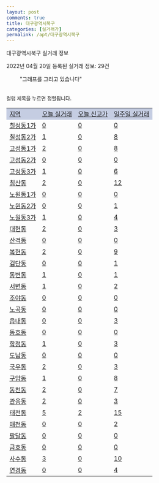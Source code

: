 ```yaml
---
layout: post
comments: true
title: 대구광역시북구
categories: [실거래가]
permalink: /apt/대구광역시북구
---
```


대구광역시북구 실거래 정보

2022년 04월 20일 등록된 실거래 정보: 29건

<!--<script async src="https://pagead2.googlesyndication.com/pagead/js/adsbygoogle.js?client=ca-pub-3485438051770037"
 crossorigin="anonymous"></script>-->

<script type="text/javascript">
  google.charts.load('current', {'packages':['corechart']});
  google.charts.setOnLoadCallback(drawChart);

  function drawChart() {
    var data = google.visualization.arrayToDataTable([['거래일', '매매', '전월세', '전매'], ['21-01', 7, 2, 0], ['21-02', 0, 15, 0], ['21-03', 44, 140, 0], ['21-04', 378, 239, 20], ['21-05', 476, 285, 39], ['21-06', 458, 291, 14], ['21-07', 395, 307, 12], ['21-08', 379, 262, 16], ['21-09', 382, 238, 12], ['21-10', 446, 360, 17], ['21-11', 314, 340, 18], ['21-12', 256, 353, 12], ['22-01', 196, 285, 6], ['22-02', 196, 307, 8], ['22-03', 231, 266, 21], ['22-04', 56, 93, 5]]);

    var options = {
      title: '최근 1년간 유형별 거래량 추이',
      legend: { position: 'bottom' }
    };

    setTimeout(function() {
        var chart = new google.visualization.LineChart(document.getElementById('columnchart_material'));
        chart.draw(data, (options));
        document.getElementById('loading').style.display = 'none';
        var dayLabel = (new Date()).getDay();
        if (dayLabel < 2) {
            sorttable.innerSortFunction.apply(document.getElementById('week'), []);
            sorttable.innerSortFunction.apply(document.getElementById('week'), []);        
        }
        else {
            sorttable.innerSortFunction.apply(document.getElementById('today'), []);
            sorttable.innerSortFunction.apply(document.getElementById('today'), []);
        }
    }, 200);

  }
</script>

<div id="loading" style="z-index:20; display: block; margin-left: 35px">"그래프를 그리고 있습니다"</div>
<div id="columnchart_material" style="width: 95%; margin-left: -35px; display: block"></div>
<!--<div style="width: 95%; margin-left: -35px; display: block">
      <script async src="https://pagead2.googlesyndication.com/pagead/js/adsbygoogle.js?client=ca-pub-3485438051770037"
          crossorigin="anonymous"></script>
      <ins class="adsbygoogle"
          style="display:block"
          data-ad-format="fluid"
          data-ad-layout-key="-fb+5w+4e-db+86"
          data-ad-client="ca-pub-3485438051770037"
          data-ad-slot="1827090281"></ins>
      <script>
          (adsbygoogle = window.adsbygoogle || []).push({});
      </script>
</div>-->
<br>

<font size='small' style='font-size: small;'>컬럼 제목을 누르면 정렬됩니다.</font>
<table class="sortable">
  <tr style='background-color: rgba(114, 132, 186,0.4);'>
    <td id="region"><a href="#">지역</a></td>
    <td id="today"><a href="#">오늘 실거래</a></td>
    <td id="today_new"><a href="#">오늘 신고가</a></td>
    <td id="week"><a href="#">일주일 실거래</a></td>
  </tr>

  
  <tr class="item">
    <td><a href="대구광역시북구칠성동1가">칠성동1가</a></td>
    <td><a href="대구광역시북구칠성동1가">0</a></td>
    <td><a href="대구광역시북구칠성동1가">0</a></td>
    <td><a href="대구광역시북구칠성동1가">0</a></td>
  </tr>
    

  <tr class="item">
    <td><a href="대구광역시북구칠성동2가">칠성동2가</a></td>
    <td><a href="대구광역시북구칠성동2가">1</a></td>
    <td><a href="대구광역시북구칠성동2가">0</a></td>
    <td><a href="대구광역시북구칠성동2가">8</a></td>
  </tr>
    

  <tr class="item">
    <td><a href="대구광역시북구고성동1가">고성동1가</a></td>
    <td><a href="대구광역시북구고성동1가">2</a></td>
    <td><a href="대구광역시북구고성동1가">0</a></td>
    <td><a href="대구광역시북구고성동1가">8</a></td>
  </tr>
    

  <tr class="item">
    <td><a href="대구광역시북구고성동2가">고성동2가</a></td>
    <td><a href="대구광역시북구고성동2가">0</a></td>
    <td><a href="대구광역시북구고성동2가">0</a></td>
    <td><a href="대구광역시북구고성동2가">0</a></td>
  </tr>
    

  <tr class="item">
    <td><a href="대구광역시북구고성동3가">고성동3가</a></td>
    <td><a href="대구광역시북구고성동3가">1</a></td>
    <td><a href="대구광역시북구고성동3가">0</a></td>
    <td><a href="대구광역시북구고성동3가">6</a></td>
  </tr>
    

  <tr class="item">
    <td><a href="대구광역시북구침산동">침산동</a></td>
    <td><a href="대구광역시북구침산동">2</a></td>
    <td><a href="대구광역시북구침산동">0</a></td>
    <td><a href="대구광역시북구침산동">12</a></td>
  </tr>
    

  <tr class="item">
    <td><a href="대구광역시북구노원동1가">노원동1가</a></td>
    <td><a href="대구광역시북구노원동1가">0</a></td>
    <td><a href="대구광역시북구노원동1가">0</a></td>
    <td><a href="대구광역시북구노원동1가">0</a></td>
  </tr>
    

  <tr class="item">
    <td><a href="대구광역시북구노원동2가">노원동2가</a></td>
    <td><a href="대구광역시북구노원동2가">0</a></td>
    <td><a href="대구광역시북구노원동2가">0</a></td>
    <td><a href="대구광역시북구노원동2가">1</a></td>
  </tr>
    

  <tr class="item">
    <td><a href="대구광역시북구노원동3가">노원동3가</a></td>
    <td><a href="대구광역시북구노원동3가">1</a></td>
    <td><a href="대구광역시북구노원동3가">0</a></td>
    <td><a href="대구광역시북구노원동3가">4</a></td>
  </tr>
    

  <tr class="item">
    <td><a href="대구광역시북구대현동">대현동</a></td>
    <td><a href="대구광역시북구대현동">2</a></td>
    <td><a href="대구광역시북구대현동">0</a></td>
    <td><a href="대구광역시북구대현동">3</a></td>
  </tr>
    

  <tr class="item">
    <td><a href="대구광역시북구산격동">산격동</a></td>
    <td><a href="대구광역시북구산격동">0</a></td>
    <td><a href="대구광역시북구산격동">0</a></td>
    <td><a href="대구광역시북구산격동">0</a></td>
  </tr>
    

  <tr class="item">
    <td><a href="대구광역시북구복현동">복현동</a></td>
    <td><a href="대구광역시북구복현동">2</a></td>
    <td><a href="대구광역시북구복현동">0</a></td>
    <td><a href="대구광역시북구복현동">9</a></td>
  </tr>
    

  <tr class="item">
    <td><a href="대구광역시북구검단동">검단동</a></td>
    <td><a href="대구광역시북구검단동">0</a></td>
    <td><a href="대구광역시북구검단동">0</a></td>
    <td><a href="대구광역시북구검단동">1</a></td>
  </tr>
    

  <tr class="item">
    <td><a href="대구광역시북구동변동">동변동</a></td>
    <td><a href="대구광역시북구동변동">1</a></td>
    <td><a href="대구광역시북구동변동">0</a></td>
    <td><a href="대구광역시북구동변동">1</a></td>
  </tr>
    

  <tr class="item">
    <td><a href="대구광역시북구서변동">서변동</a></td>
    <td><a href="대구광역시북구서변동">1</a></td>
    <td><a href="대구광역시북구서변동">0</a></td>
    <td><a href="대구광역시북구서변동">2</a></td>
  </tr>
    

  <tr class="item">
    <td><a href="대구광역시북구조야동">조야동</a></td>
    <td><a href="대구광역시북구조야동">0</a></td>
    <td><a href="대구광역시북구조야동">0</a></td>
    <td><a href="대구광역시북구조야동">0</a></td>
  </tr>
    

  <tr class="item">
    <td><a href="대구광역시북구노곡동">노곡동</a></td>
    <td><a href="대구광역시북구노곡동">0</a></td>
    <td><a href="대구광역시북구노곡동">0</a></td>
    <td><a href="대구광역시북구노곡동">0</a></td>
  </tr>
    

  <tr class="item">
    <td><a href="대구광역시북구읍내동">읍내동</a></td>
    <td><a href="대구광역시북구읍내동">0</a></td>
    <td><a href="대구광역시북구읍내동">0</a></td>
    <td><a href="대구광역시북구읍내동">3</a></td>
  </tr>
    

  <tr class="item">
    <td><a href="대구광역시북구동호동">동호동</a></td>
    <td><a href="대구광역시북구동호동">0</a></td>
    <td><a href="대구광역시북구동호동">0</a></td>
    <td><a href="대구광역시북구동호동">0</a></td>
  </tr>
    

  <tr class="item">
    <td><a href="대구광역시북구학정동">학정동</a></td>
    <td><a href="대구광역시북구학정동">1</a></td>
    <td><a href="대구광역시북구학정동">0</a></td>
    <td><a href="대구광역시북구학정동">3</a></td>
  </tr>
    

  <tr class="item">
    <td><a href="대구광역시북구도남동">도남동</a></td>
    <td><a href="대구광역시북구도남동">0</a></td>
    <td><a href="대구광역시북구도남동">0</a></td>
    <td><a href="대구광역시북구도남동">0</a></td>
  </tr>
    

  <tr class="item">
    <td><a href="대구광역시북구국우동">국우동</a></td>
    <td><a href="대구광역시북구국우동">2</a></td>
    <td><a href="대구광역시북구국우동">0</a></td>
    <td><a href="대구광역시북구국우동">3</a></td>
  </tr>
    

  <tr class="item">
    <td><a href="대구광역시북구구암동">구암동</a></td>
    <td><a href="대구광역시북구구암동">1</a></td>
    <td><a href="대구광역시북구구암동">0</a></td>
    <td><a href="대구광역시북구구암동">8</a></td>
  </tr>
    

  <tr class="item">
    <td><a href="대구광역시북구동천동">동천동</a></td>
    <td><a href="대구광역시북구동천동">2</a></td>
    <td><a href="대구광역시북구동천동">0</a></td>
    <td><a href="대구광역시북구동천동">7</a></td>
  </tr>
    

  <tr class="item">
    <td><a href="대구광역시북구관음동">관음동</a></td>
    <td><a href="대구광역시북구관음동">2</a></td>
    <td><a href="대구광역시북구관음동">0</a></td>
    <td><a href="대구광역시북구관음동">3</a></td>
  </tr>
    

  <tr class="item">
    <td><a href="대구광역시북구태전동">태전동</a></td>
    <td><a href="대구광역시북구태전동">5</a></td>
    <td><a href="대구광역시북구태전동">2</a></td>
    <td><a href="대구광역시북구태전동">15</a></td>
  </tr>
    

  <tr class="item">
    <td><a href="대구광역시북구매천동">매천동</a></td>
    <td><a href="대구광역시북구매천동">0</a></td>
    <td><a href="대구광역시북구매천동">0</a></td>
    <td><a href="대구광역시북구매천동">2</a></td>
  </tr>
    

  <tr class="item">
    <td><a href="대구광역시북구팔달동">팔달동</a></td>
    <td><a href="대구광역시북구팔달동">0</a></td>
    <td><a href="대구광역시북구팔달동">0</a></td>
    <td><a href="대구광역시북구팔달동">0</a></td>
  </tr>
    

  <tr class="item">
    <td><a href="대구광역시북구금호동">금호동</a></td>
    <td><a href="대구광역시북구금호동">0</a></td>
    <td><a href="대구광역시북구금호동">0</a></td>
    <td><a href="대구광역시북구금호동">0</a></td>
  </tr>
    

  <tr class="item">
    <td><a href="대구광역시북구사수동">사수동</a></td>
    <td><a href="대구광역시북구사수동">3</a></td>
    <td><a href="대구광역시북구사수동">0</a></td>
    <td><a href="대구광역시북구사수동">10</a></td>
  </tr>
    

  <tr class="item">
    <td><a href="대구광역시북구연경동">연경동</a></td>
    <td><a href="대구광역시북구연경동">0</a></td>
    <td><a href="대구광역시북구연경동">0</a></td>
    <td><a href="대구광역시북구연경동">4</a></td>
  </tr>
    


</table>


    